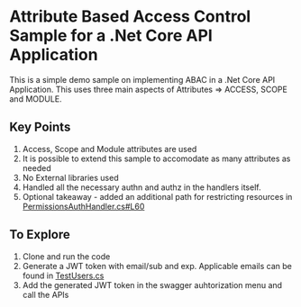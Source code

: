 # Attribute Based Access Control Sample for a .Net Core API Application

This is a simple demo sample on implementing ABAC in a .Net Core API Application. This uses three main aspects of Attributes => ACCESS, SCOPE and MODULE.

## Key Points
1. Access, Scope and Module attributes are used
2. It is possible to extend this sample to accomodate as many attributes as needed
3. No External libraries used
4. Handled all the necessary authn and authz in the handlers itself.
5. Optional takeaway - added an additional path for restricting resources in [PermissionsAuthHandler.cs#L60](https://github.com/venbacodes/ABAC-Sample-for-API/blob/main/Authorization/PermissionsAuthHandler.cs#L60)

## To Explore
1. Clone and run the code
2. Generate a JWT token with email/sub and exp. Applicable emails can be found in [TestUsers.cs](https://github.com/venbacodes/ABAC-Sample-for-API/blob/main/Model/TestUsers.cs)
3. Add the generated JWT token in the swagger auhtorization menu and call the APIs
